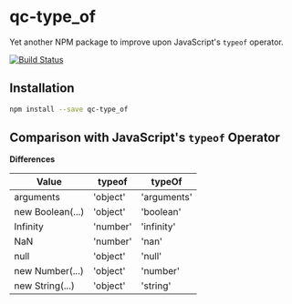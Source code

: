 # qc-type_of

Yet another NPM package to improve upon JavaScript's `typeof` operator.

[![Build Status](https://travis-ci.org/hypersoftllc/qc-type_of.svg?branch=master)](https://travis-ci.org/hypersoftllc/qc-type_of)


## Installation

```sh
npm install --save qc-type_of
```

## Comparison with JavaScript's `typeof` Operator

**Differences**

| Value      | typeof      | typeOf      |
| ---------- | ----------- | ----------- |
| arguments  | 'object'    | 'arguments' |
| new Boolean(...) | 'object' | 'boolean' |
| Infinity   | 'number'    | 'infinity'  |
| NaN        | 'number'    | 'nan'       |
| null       | 'object'    | 'null'      |
| new Number(...) | 'object' | 'number'  |
| new String(...) | 'object' | 'string'  |

